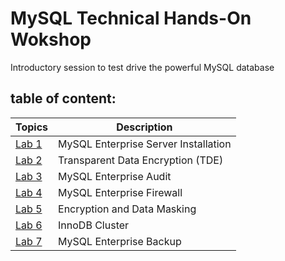 # MySQL Technical Hands-On Wokshop

Introductory session to test drive the powerful MySQL database

## table of content:
| Topics | Description |
|--------|--------------------------|
| [Lab 1](https://github.com/tripplea-sg/MySQL-Test-Drive/tree/master/Lab1) | MySQL Enterprise Server Installation |
| [Lab 2](https://github.com/tripplea-sg/MySQL-Test-Drive/tree/master/Lab2) | Transparent Data Encryption (TDE)  |
| [Lab 3](https://github.com/tripplea-sg/MySQL-Test-Drive/tree/master/Lab3) | MySQL Enterprise Audit |
| [Lab 4](https://github.com/tripplea-sg/MySQL-Test-Drive/tree/master/Lab4) | MySQL Enterprise Firewall |
| [Lab 5](https://github.com/tripplea-sg/MySQL-Test-Drive/tree/master/Lab5) | Encryption and Data Masking |
| [Lab 6](https://github.com/tripplea-sg/MySQL-Test-Drive/blob/master/Lab6) | InnoDB Cluster |
| [Lab 7](https://github.com/tripplea-sg/MySQL-Test-Drive/blob/master/lab7/README.md) | MySQL Enterprise Backup |



